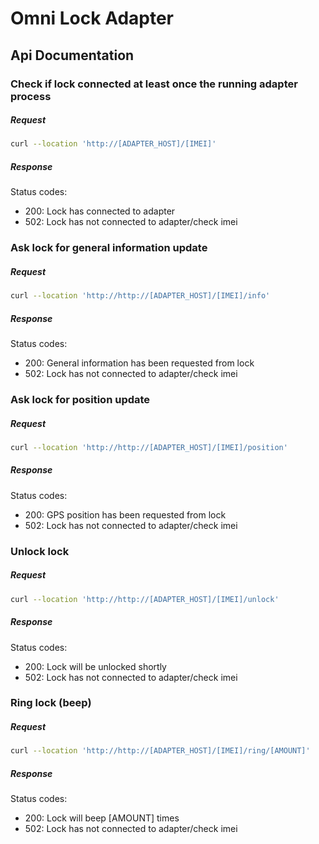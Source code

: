 # Omni Lock Adapter

## Api Documentation
### Check if lock connected at least once the running adapter process
##### Request
```bash
curl --location 'http://[ADAPTER_HOST]/[IMEI]'
```
##### Response
Status codes:
- 200: Lock has connected to adapter
- 502: Lock has not connected to adapter/check imei
### Ask lock for general information update
##### Request
```bash
curl --location 'http://http://[ADAPTER_HOST]/[IMEI]/info'
```
##### Response
Status codes:
- 200: General information has been requested from lock
- 502: Lock has not connected to adapter/check imei
### Ask lock for position update
##### Request
```bash
curl --location 'http://http://[ADAPTER_HOST]/[IMEI]/position'
```
##### Response
Status codes:
- 200: GPS position has been requested from lock
- 502: Lock has not connected to adapter/check imei
### Unlock lock
##### Request
```bash
curl --location 'http://http://[ADAPTER_HOST]/[IMEI]/unlock'
```
##### Response
Status codes:
- 200: Lock will be unlocked shortly
- 502: Lock has not connected to adapter/check imei
### Ring lock (beep)
##### Request
```bash
curl --location 'http://http://[ADAPTER_HOST]/[IMEI]/ring/[AMOUNT]'
```
##### Response
Status codes:
- 200: Lock will beep [AMOUNT] times
- 502: Lock has not connected to adapter/check imei
